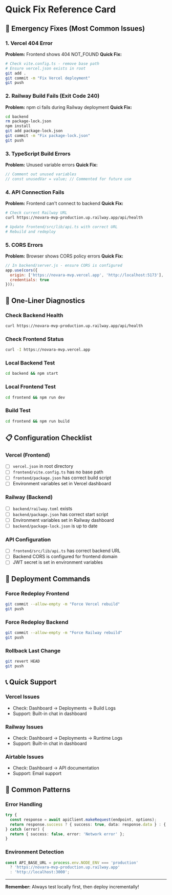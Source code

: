 # Quick Fix Reference Card

## 🚨 **Emergency Fixes (Most Common Issues)**

### **1. Vercel 404 Error**
**Problem:** Frontend shows 404 NOT_FOUND
**Quick Fix:**
```bash
# Check vite.config.ts - remove base path
# Ensure vercel.json exists in root
git add .
git commit -m "Fix Vercel deployment"
git push
```

### **2. Railway Build Fails (Exit Code 240)**
**Problem:** npm ci fails during Railway deployment
**Quick Fix:**
```bash
cd backend
rm package-lock.json
npm install
git add package-lock.json
git commit -m "Fix package-lock.json"
git push
```

### **3. TypeScript Build Errors**
**Problem:** Unused variable errors
**Quick Fix:**
```typescript
// Comment out unused variables
// const unusedVar = value; // Commented for future use
```

### **4. API Connection Fails**
**Problem:** Frontend can't connect to backend
**Quick Fix:**
```bash
# Check current Railway URL
curl https://novara-mvp-production.up.railway.app/api/health

# Update frontend/src/lib/api.ts with correct URL
# Rebuild and redeploy
```

### **5. CORS Errors**
**Problem:** Browser shows CORS policy errors
**Quick Fix:**
```javascript
// In backend/server.js - ensure CORS is configured
app.use(cors({
  origin: ['https://novara-mvp.vercel.app', 'http://localhost:5173'],
  credentials: true
}));
```

## 🔧 **One-Liner Diagnostics**

### **Check Backend Health**
```bash
curl https://novara-mvp-production.up.railway.app/api/health
```

### **Check Frontend Status**
```bash
curl -I https://novara-mvp.vercel.app
```

### **Local Backend Test**
```bash
cd backend && npm start
```

### **Local Frontend Test**
```bash
cd frontend && npm run dev
```

### **Build Test**
```bash
cd frontend && npm run build
```

## 📋 **Configuration Checklist**

### **Vercel (Frontend)**
- [ ] `vercel.json` in root directory
- [ ] `frontend/vite.config.ts` has no base path
- [ ] `frontend/package.json` has correct build script
- [ ] Environment variables set in Vercel dashboard

### **Railway (Backend)**
- [ ] `backend/railway.toml` exists
- [ ] `backend/package.json` has correct start script
- [ ] Environment variables set in Railway dashboard
- [ ] `backend/package-lock.json` is up to date

### **API Configuration**
- [ ] `frontend/src/lib/api.ts` has correct backend URL
- [ ] Backend CORS is configured for frontend domain
- [ ] JWT secret is set in environment variables

## 🚀 **Deployment Commands**

### **Force Redeploy Frontend**
```bash
git commit --allow-empty -m "Force Vercel rebuild"
git push
```

### **Force Redeploy Backend**
```bash
git commit --allow-empty -m "Force Railway rebuild"
git push
```

### **Rollback Last Change**
```bash
git revert HEAD
git push
```

## 📞 **Quick Support**

### **Vercel Issues**
- Check: Dashboard → Deployments → Build Logs
- Support: Built-in chat in dashboard

### **Railway Issues**
- Check: Dashboard → Deployments → Runtime Logs
- Support: Built-in chat in dashboard

### **Airtable Issues**
- Check: Dashboard → API documentation
- Support: Email support

## 🎯 **Common Patterns**

### **Error Handling**
```typescript
try {
  const response = await apiClient.makeRequest(endpoint, options);
  return response.success ? { success: true, data: response.data } : { success: false, error: response.error };
} catch (error) {
  return { success: false, error: 'Network error' };
}
```

### **Environment Detection**
```typescript
const API_BASE_URL = process.env.NODE_ENV === 'production' 
  ? 'https://novara-mvp-production.up.railway.app'
  : 'http://localhost:3000';
```

---

**Remember:** Always test locally first, then deploy incrementally! 